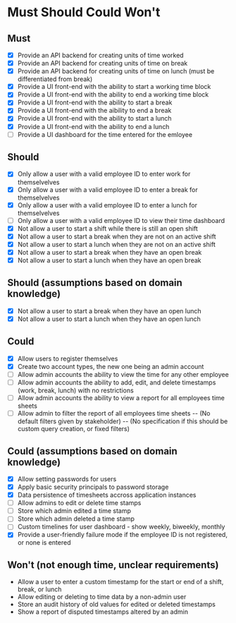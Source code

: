 # Must Should Could Won't

## Must
- [X] Provide an API backend for creating units of time worked
- [X] Provide an API backend for creating units of time on break
- [X] Provide an API backend for creating units of time on lunch (must be differentiated from break)
- [X] Provide a UI front-end with the ability to start a working time block
- [X] Provide a UI front-end with the ability to end a working time block
- [X] Provide a UI front-end with the ability to start a break
- [X] Provide a UI front-end with the aibility to end a break
- [X] Provide a UI front-end with the ability to start a lunch
- [X] Provide a UI front-end with the ability to end a lunch
- [ ] Provide a UI dashboard for the time entered for the emloyee

## Should
- [X] Only allow a user with a valid employee ID to enter work for themselvelves
- [x] Only allow a user with a valid employee ID to enter a break for themselvelves
- [X] Only allow a user with a valid employee ID to enter a lunch for themselvelves
- [ ] Only allow a user with a valid employee ID to view their time dashboard
- [X] Not allow a user to start a shift while there is still an open shift
- [X] Not allow a user to start a break when they are not on an active shift
- [X] Not allow a user to start a lunch when they are not on an active shift
- [X] Not allow a user to start a break when they have an open break
- [X] Not allow a user to start a lunch when they have an open break

## Should (assumptions based on domain knowledge)
- [X] Not allow a user to start a break when they have an open lunch
- [X] Not allow a user to start a lunch when they have an open lunch

## Could
- [X] Allow users to register themselves
- [X] Create two account types, the new one being an admin account
- [ ] Allow admin accounts the ability to view the time for any other employee
- [ ] Allow admin accounts the ability to add, edit, and delete timestamps (work, break, lunch) with no restrictions
- [ ] Allow admin accounts the ability to view a report for all employees time sheets
- [ ] Allow admin to filter the report of all employees time sheets
-- (No default filters given by stakeholder)
-- (No specification if this should be custom query creation, or fixed filters)

## Could (assumptions based on domain knowledge)
- [X] Allow setting passwords for users
- [X] Apply basic security principals to password storage
- [X] Data persistence of timesheets accross application instances
- [ ] Allow admins to edit or delete time stamps
- [ ] Store which admin edited a time stamp
- [ ] Store which admin deleted a time stamp
- [ ] Custom timelines for user dashboard - show weekly, biweekly, monthly
- [X] Provide a user-friendly failure mode if the employee ID is not registered, or none is entered

## Won't (not enough time, unclear requirements)
- Allow a user to enter a custom timestamp for the start or end of a shift, break, or lunch
- Allow editing or deleting to time data by a non-admin user
- Store an audit history of old values for edited or deleted timestamps
- Show a report of disputed timestamps altered by an admin